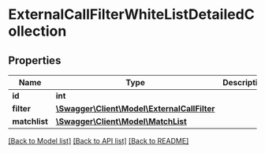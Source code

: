 # ExternalCallFilterWhiteListDetailedCollection

## Properties
Name | Type | Description | Notes
------------ | ------------- | ------------- | -------------
**id** | **int** |  | [optional] 
**filter** | [**\Swagger\Client\Model\ExternalCallFilter**](ExternalCallFilter.md) |  | 
**matchlist** | [**\Swagger\Client\Model\MatchList**](MatchList.md) |  | 

[[Back to Model list]](../README.md#documentation-for-models) [[Back to API list]](../README.md#documentation-for-api-endpoints) [[Back to README]](../README.md)


